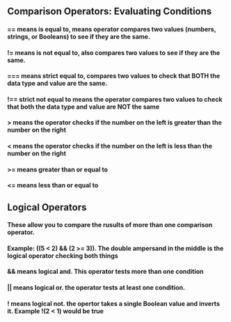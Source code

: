 ## Comparison Operators: Evaluating Conditions

#### == means is equal to, means operator compares two values (numbers, strings, or Booleans) to see if they are the same.

#### != means is not equal to, also compares two values to see if they are the same.

#### === means strict equal to, compares two values to check that BOTH the data type and value are the same.

#### !== strict not equal to means the operator compares two values to check that both the data type and value are NOT the same

#### > means the operator checks if the number on the left is greater than the number on the right

#### < means the operator checks if the number on the left is less than the number on the right

#### >= means greater than or equal to

#### <= means less than or equal to

## Logical Operators

#### These allow you to compare the rusults of more than one comparison operator.

#### Example: ((5 < 2) && (2 >= 3)). The double ampersand in the middle is the logical operator checking both things

#### && means logical and. This operator tests more than one condition

#### || means logical or. the operator tests at least one condition.

#### ! means logical not. the opertor takes a single Boolean value and inverts it. Example !(2 < 1) would be true

